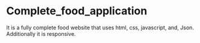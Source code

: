 # Complete_food_application
 It is a fully complete food website that uses html, css, javascript, and, Json. Additionally it is responsive.
